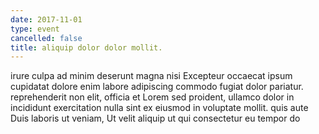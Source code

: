 ```yaml
---
date: 2017-11-01
type: event
cancelled: false
title: aliquip dolor dolor mollit.
---
```

irure culpa ad minim deserunt magna nisi Excepteur occaecat ipsum cupidatat dolore enim labore adipiscing commodo fugiat dolor pariatur. reprehenderit non elit, officia et Lorem sed proident, ullamco dolor in incididunt exercitation nulla sint ex eiusmod in voluptate mollit. quis aute Duis laboris ut veniam, Ut velit aliquip ut qui consectetur eu tempor do